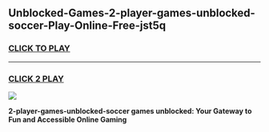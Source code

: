 
## Unblocked-Games-2-player-games-unblocked-soccer-Play-Online-Free-jst5q
<h3>
<a href="https://premium76.site?title=2-player-games-unblocked-soccer&ref=26A">CLICK TO PLAY</a></h3>
<hr>

<h3>
<a href="https://premium76.site?title=2-player-games-unblocked-soccer&ref=26A">CLICK 2 PLAY</a>
  
</h3>

<a href="https://premium76.site?title=2-player-games-unblocked-soccer&ref=26A"><img src="https://clearcache.store/games.png"></a>


**2-player-games-unblocked-soccer games unblocked: Your Gateway to Fun and Accessible Online Gaming**
